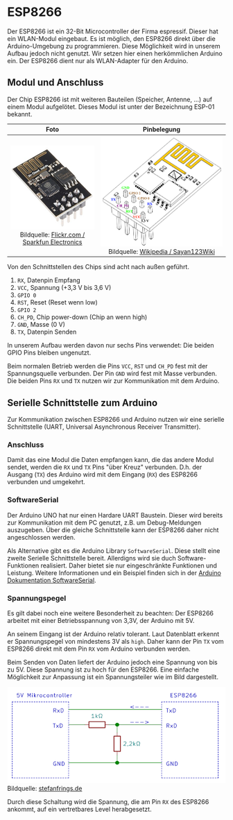 # ESP8266

Der ESP8266 ist ein 32-Bit Microcontroller der Firma espressif. Dieser hat ein WLAN-Modul eingebaut. Es ist möglich, den ESP8266 direkt über die Arduino-Umgebung zu programmieren. Diese Möglichkeit wird in unserem Aufbau jedoch nicht genutzt. Wir setzen hier einen herkömmlichen Arduino ein. Der ESP8266 dient nur als WLAN-Adapter für den Arduino.

## Modul und Anschluss

Der Chip ESP8266 ist mit weiteren Bauteilen (Speicher, Antenne, ...) auf einem Modul aufgelötet. Dieses Modul ist unter der Bezeichnung ESP-01 bekannt.  

| Foto | Pinbelegung |
| :----: | :-----------: |
| ![ESP-01](ESP-01.jpg) Bildquelle: [Flickr.com / Sparkfun Electronics](https://c1.staticflickr.com/1/494/19681470919_9a9bcd5692_z.jpg) | ![Pinbelegung](ESP8266_01_PinOut.png) Bildquelle: [Wikipedia / Sayan123Wiki](https://commons.wikimedia.org/wiki/File:ESP8266_01_PinOut.png) |


Von den Schnittstellen des Chips sind acht nach außen geführt.
1. `RX`, Datenpin Empfang
1. `VCC`, Spannung (+3,3 V bis 3,6 V)
1. `GPIO 0`
1. `RST`, Reset (Reset wenn low)
1. `GPIO 2`
1. `CH_PD`, Chip power-down (Chip an wenn high)
1. `GND`, Masse (0 V)
1. `TX`, Datenpin Senden

In unserem Aufbau werden davon nur sechs Pins verwendet: Die beiden GPIO Pins bleiben ungenutzt.

Beim normalen Betrieb werden die Pins `VCC`, `RST` und `CH_PD` fest mit der Spannungsquelle verbunden. Der Pin `GND` wird fest mit Masse verbunden. Die beiden Pins `RX` und `TX` nutzen wir zur Kommunikation mit dem Arduino. 

## Serielle Schnittstelle zum Arduino

Zur Kommunikation zwischen ESP8266 und Arduino nutzen wir eine serielle Schnittstelle (UART, Universal Asynchronous Receiver Transmitter). 

### Anschluss 
Damit das eine Modul die Daten empfangen kann, die das andere Modul sendet, werden die `RX` und `TX` Pins "über Kreuz" verbunden. D.h. der Ausgang (`TX`) des Arduino wird mit dem Eingang (`RX`) des ESP8266 verbunden und umgekehrt.

### SoftwareSerial

Der Arduino UNO hat nur einen Hardare UART Baustein. Dieser wird bereits zur Kommunikation mit dem PC genutzt, z.B. um Debug-Meldungen auszugeben. Über die gleiche Schnittstelle kann der ESP8266 daher nicht angeschlossen werden.

Als Alternative gibt es die Arduino Library `SoftwareSerial`. Diese stellt eine zweite Serielle Schnittstelle bereit. Allerdigns wird sie duch Software-Funktionen realisiert. Daher bietet sie nur eingeschränkte Funktionen und Leistung. Weitere Informationen und ein Beispiel finden sich in der [Arduino Dokumentation SoftwareSerial](https://www.arduino.cc/en/Reference/softwareSerial).


### Spannungspegel
Es gilt dabei noch eine weitere Besonderheit zu beachten: Der ESP8266 arbeitet mit einer Betriebsspannung von 3,3V, der Arduino mit 5V. 

An seinem Eingang ist der Arduino relativ tolerant. Laut Datenblatt erkennt er Spannungspegel von mindestens 3V als `high`. Daher kann der Pin `TX` vom ESP8266 direkt mit dem Pin `RX` vom Arduino verbunden werden. 

Beim Senden von Daten liefert der Arduino jedoch eine Spannung von bis zu 5V. Diese Spannung ist zu hoch für den ESP8266. Eine einfache Möglichkeit zur Anpassung ist ein Spannungsteiler wie im Bild dargestellt. 

![Spannungsteiler](spannungsteiler.png)
Bildquelle: [stefanfrings.de](http://stefanfrings.de/esp8266/spannungsteiler.png)

Durch diese Schaltung wird die Spannung, die am Pin `RX` des ESP8266 ankommt, auf ein vertretbares Level herabgesetzt.

